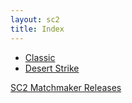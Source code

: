 ```yaml
---
layout: sc2
title: Index
---
```

* [Classic](classic/)
* [Desert Strike](Desert%20Strike/)

[SC2 Matchmaker Releases](https://github.com/dosimont/sc2_matchmaker/releases)